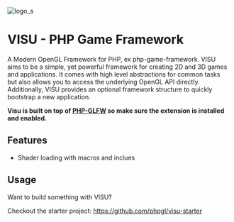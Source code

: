 ![logo_s](https://user-images.githubusercontent.com/956212/192290126-b8c481de-9f22-4a8d-99b5-0ea16300ae70.png)


# VISU - PHP Game Framework

A Modern OpenGL Framework for PHP, ex php-game-framework. VISU aims to be a simple, yet powerful framework for creating 2D and 3D games and applications.
It comes with high level abstractions for common tasks but also allows you to access the underlying OpenGL API directly. Additionally, VISU provides an optional framework structure to quickly bootstrap a new application.

**Visu is built on top of [PHP-GLFW](https://phpgl.net) so make sure the extension is installed and enabled.**

## Features 

 * Shader loading with macros and inclues

## Usage 

Want to build something with VISU?

Checkout the starter project:
https://github.com/phpgl/visu-starter


